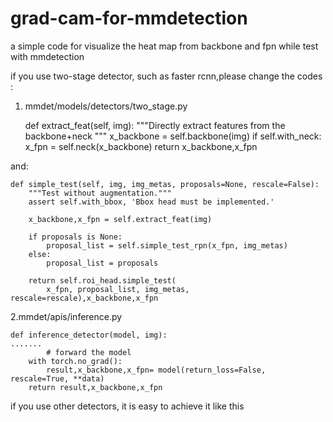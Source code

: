 # grad-cam-for-mmdetection
a simple code for visualize the heat map from backbone and fpn while test with mmdetection

if you use two-stage detector, such as faster rcnn,please change the codes :
1. mmdet/models/detectors/two_stage.py

    def extract_feat(self, img):
    """Directly extract features from the backbone+neck
    """
    x_backbone = self.backbone(img)
    if self.with_neck:
        x_fpn = self.neck(x_backbone)
    return x_backbone,x_fpn

and:

    def simple_test(self, img, img_metas, proposals=None, rescale=False):
        """Test without augmentation."""
        assert self.with_bbox, 'Bbox head must be implemented.'

        x_backbone,x_fpn = self.extract_feat(img)

        if proposals is None:
            proposal_list = self.simple_test_rpn(x_fpn, img_metas)
        else:
            proposal_list = proposals

        return self.roi_head.simple_test(
            x_fpn, proposal_list, img_metas, rescale=rescale),x_backbone,x_fpn

2.mmdet/apis/inference.py

    def inference_detector(model, img):
    .......
            # forward the model
        with torch.no_grad():
            result,x_backbone,x_fpn= model(return_loss=False, rescale=True, **data)
        return result,x_backbone,x_fpn

if you use other detectors, it is easy to achieve it like this

